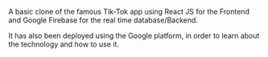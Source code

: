 
A basic clone of the famous Tik-Tok app using React JS for the Frontend and Google Firebase for the real time database/Backend.

It has also been deployed using the Google platform, in order to learn about the technology and how to use it.
